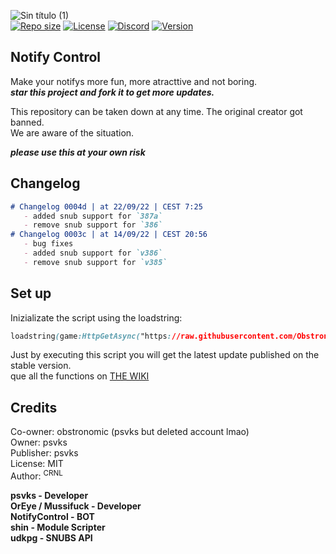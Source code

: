 ![Sin título (1)](https://user-images.githubusercontent.com/113241132/190221786-74f742c4-4fde-4b6b-ab23-1232421539e5.jpg)  
[![Repo size](https://img.shields.io/github/repo-size/psvks/NotifyControl)](https://github.com/psvks/NotifyControl)
[![License](https://img.shields.io/bower/l/notify)](https://github.com/psvks/NotifyControl)
[![Discord](https://img.shields.io/discord/850049282852782132)](https://github.com/psvks/NotifyControl)
[![Version](https://img.shields.io/badge/version-0003c-green)](https://github.com/psvks/NotifyControl)


## Notify Control

Make your notifys more fun, more atracttive and not boring.  
***star this project and fork it to get more updates.***

This repository can be taken down at any time. The original creator got banned.  
We are aware of the situation.  

***please use this at your own risk***

## Changelog

```markdown
# Changelog 0004d | at 22/09/22 | CEST 7:25
   - added snub support for `387a`
   - remove snub support for `386`
# Changelog 0003c | at 14/09/22 | CEST 20:56
   - bug fixes
   - added snub support for `v386`
   - remove snub support for `v385`
```


## Set up

Inizializate the script using the loadstring:

```css
loadstring(game:HttpGetAsync("https://raw.githubusercontent.com/Obstronomic/psvks/main/notifyControl.lua"))()
```
Just by executing this script you will get the latest update published on the stable version.  
que all the functions on [THE WIKI](https://github.com/psvks/NotifyControl/wiki/Documentation)

## Credits

Co-owner: obstronomic (psvks but deleted account lmao)  
Owner: psvks  
Publisher: psvks  
License: MIT  
Author: <sup>CRNL</sup>  


**psvks - Developer**   
**OrEye / Mussifuck - Developer**  
**NotifyControl - BOT**  
**shin - Module Scripter**  
**udkpg - SNUBS API**  
